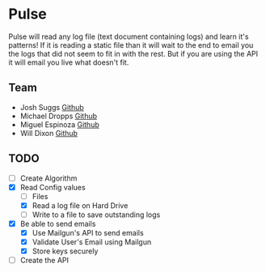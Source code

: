 # Pulse
Pulse will read any log file (text document containing logs) and learn it's patterns! If it is reading a static file than it will wait to the end to email you the logs that did not seem to fit in with the rest. But if you are using the API it will email you live what doesn't fit.
## Team
- Josh Suggs [Github](https://github.com/joshua)
- Michael Dropps [Github](https://github.com/michaeldropps)
- Miguel Espinoza [Github](https://github.com/miguelespinoza)
- Will Dixon [Github](https://github.com/dixonwille)

## TODO
- [ ] Create Algorithm
- [x] Read Config values
  - [ ] Files
  - [x] Read a log file on Hard Drive
  - [ ] Write to a file to save outstanding logs
- [x] Be able to send emails
  - [x] Use Mailgun's API to send emails
  - [x] Validate User's Email using Mailgun
  - [x] Store keys securely
- [ ] Create the API
